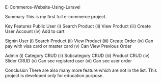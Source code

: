 E-Commerce-Website-Using-Laravel

Summary
This is my first full e-commerce project.


Key Features
Public User
(i) Search Product
(ii) View Product
(iii) Create User Account
(iv) Add to cart

Signin User
(i) Search Product
(ii) View Product
(iii) Create Order
(iv) Can pay with visa card or master card
(v) Can View Previous Order 

Admin
(i) Category CRUD
(ii) Subcategory CRUD
(iii) Product CRUD
(iv) Slider CRUD
(v) Can see registerd user
(vi) Can see user order

Conclusion
There are also many more feature which are not in the list. 
This project is developed only for education purpose.

